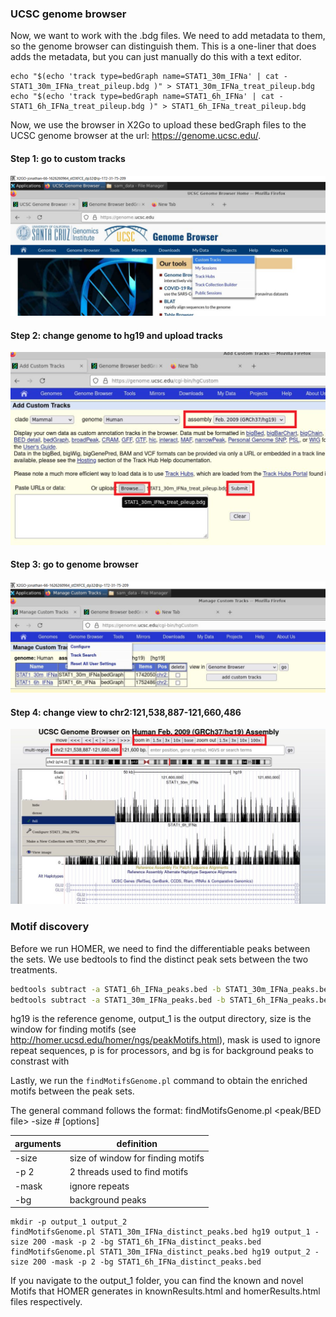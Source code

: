 ### UCSC genome browser
Now, we want to work with the .bdg files. We need to add metadata to them, so the genome browser can distinguish them. This is a one-liner that does adds the metadata, but you can just manually do this with a text editor.  

```
echo "$(echo 'track type=bedGraph name=STAT1_30m_IFNa' | cat - STAT1_30m_IFNa_treat_pileup.bdg )" > STAT1_30m_IFNa_treat_pileup.bdg 
echo "$(echo 'track type=bedGraph name=STAT1_6h_IFNa' | cat - STAT1_6h_IFNa_treat_pileup.bdg )" > STAT1_6h_IFNa_treat_pileup.bdg 
```
Now, we use the browser in X2Go to upload these bedGraph files to the UCSC genome browser at the url: https://genome.ucsc.edu/. 

#### Step 1: go to custom tracks
![alt text](../img/p1.png)
#### Step 2: change genome to hg19 and upload tracks
![alt text](../img/p2.png)
#### Step 3: go to genome browser
![alt text](../img/p3.png)
#### Step 4: change view to chr2:121,538,887-121,660,486
![alt text](../img/p4.png)

### Motif discovery
Before we run HOMER, we need to find the differentiable peaks between the sets. We use bedtools to find the distinct peak sets between the two treatments. 

```Bash
bedtools subtract -a STAT1_6h_IFNa_peaks.bed -b STAT1_30m_IFNa_peaks.bed > STAT1_6h_IFNa_distinct_peaks.bed
bedtools subtract -a STAT1_30m_IFNa_peaks.bed -b STAT1_6h_IFNa_peaks.bed > STAT1_30m_IFNa_distinct_peaks.bed
```

hg19 is the reference genome, output_1 is the output directory, size is the window for finding motifs (see http://homer.ucsd.edu/homer/ngs/peakMotifs.html), mask is used to ignore repeat sequences, p is for processors, and bg is for background peaks to constrast with  

Lastly, we run the `findMotifsGenome.pl` command to obtain the enriched motifs between the peak sets. 

The general command follows the format: findMotifsGenome.pl <peak/BED file> <genome> <output directory> -size # [options]

| arguments  | definition |
| ------------- | ------------- |
| -size  | size of window for finding motifs |
| -p 2  | 2 threads used to find motifs |
| -mask  | ignore repeats |
| -bg | background peaks |

```
mkdir -p output_1 output_2
findMotifsGenome.pl STAT1_30m_IFNa_distinct_peaks.bed hg19 output_1 -size 200 -mask -p 2 -bg STAT1_6h_IFNa_distinct_peaks.bed 
findMotifsGenome.pl STAT1_30m_IFNa_distinct_peaks.bed hg19 output_2 -size 200 -mask -p 2 -bg STAT1_6h_IFNa_distinct_peaks.bed 
```

If you navigate to the output_1 folder, you can find the known and novel Motifs that HOMER generates in knownResults.html and homerResults.html files respectively.
